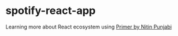 # spotify-react-app

Learning more about React ecosystem using [Primer by Nitin Punjabi](http://patternhatch.com/2016/07/06/a-primer-on-the-react-ecosystem-part-1-of-3/)
